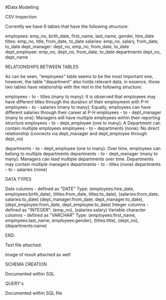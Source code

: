 #Data Modelling

CSV Inspection

Currently we have 6 tables that have the following structure:

employees:
  emp_no, birth_date, first_name, last_name, gender, hire_date
titles:
  emp_no, title, from_date, to_date
salaries:
  emp_no, salary, from_date, to_date
dept_manager:
  dept_no, emp_no, from_date, to_date
dept_employee:
  emp_no, dept_no, from_date, to_date
departments
  dept_no, dept_name
  

RELATIONSHIPS BETWEEN TABLES

As can be seen, "employees" table seems to be the most important one, however, the table "department" also holds relevant data, in essence, those two tables have relationship with the rest in the following structure:

employees - to - titles (many to many): It is observed that employees may have different titles through the duration of their employment with P-H
employees - to - salaries (many to many): Equally, employees can have different salaries through their career at P-H
employees - to - dept_manager (many to one): Managers will have multiple employees within their reporting structure
employees - to - dept_employee (one to many): A Department can contain multiple employees
employees - to - departments (none): No direct relationship (connects via dept_manager and dept_employee through dept_no)


departments - to - dept_employee (one to many): Over time, employees can belong to multiple departments
departments - to - dept_manager (many to many): Managers can lead multiple departments over time. Departments may contain multiple managers
departments - to - titles (none)
departments - to - salaries (none)

DATA TYPES

Date columns - defined as "DATE" Type: (employees:hire_date, employees:birth_date), (titles:from_date, titles:to_date), (salaries:from_date, salaries:to_date) (dept_manager:from_date, dept_manager:to_date), (dept_employee:from_date, dept_employee:to_date)
Integer columns - defined as "INTEGER": (emp_no), (salaries:salary)
Variable character columns - defined as "VARCHAR" Type: (employees:first_name, employees:last_name, employees:gender), (titles:title), (dept_no), (departments:name)



ERD:

Text file  attached.

Image of result attached as well

SCHEMA CREATION

Documented within SQL

QUERY's

Documented within SQL file



